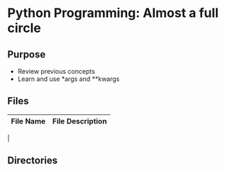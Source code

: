 # Python Programming: Almost a full circle

## Purpose
* Review previous concepts
* Learn and use \*args and \*\*kwargs

## Files

| File Name | File Description |
| --------- | ---------------- |
|

## Directories
